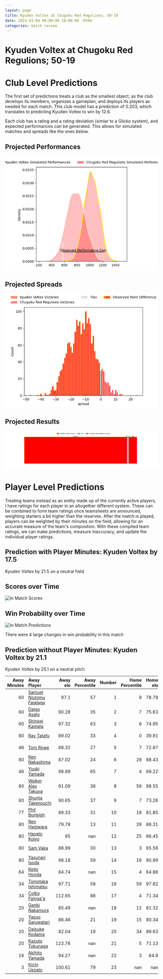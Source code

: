 ```yaml
---  
layout: page  
title: Kyuden Voltex at Chugoku Red Regulions; 50-19  
date: 2023-03-04 00:00:00 18:00:00 -0500  
categories: match review  
---
```

# Kyuden Voltex at Chugoku Red Regulions; 50-19

# Club Level Predictions


The first set of predictions treats a club as the smallest object, as the club develops its members, organizes a gameplan, and deploys its players as needed for each match. This club model has a prediction of 0.203, which translates to predicting Kyuden Voltex to win by 12.6.

Each club has a rating and a rating deviation (simiar to a Glicko system), and expected performances can be generated. This allows for simulated matches and spreads like the ones below.
## Projected Performances


![Projected Performances](plots/performances_2023-03-04-ChugokuRedRegulions-KyudenVoltex.png)
## Projected Spreads


![Projected Spreads](plots/spreads_2023-03-04-ChugokuRedRegulions-KyudenVoltex.png)
## Projected Results


![Projected Results](plots/resultbar_2023-03-04-ChugokuRedRegulions-KyudenVoltex.png)
# Player Level Predictions


Treating teams instead as an entity made up of the currently active players, I have ratings for each player in an altogether different system. These can be combined to form team ratings once teamsheets are announced, weighting starters a bit higher than the reserves. After the match is played, players can be weighted by their minutes on the field, allowing for an accurate measure of the team's composition. With these compiled team ratings, we can make predictions, measure inaccuracy, and update the individual player ratings.
## Prediction with Player Minutes: Kyuden Voltex by 17.5


Kyuden Voltex by 21.5 on a neutral field
## Scores over Time


![In Match Scores](plots/recap_scores_2023-03-04-ChugokuRedRegulions-KyudenVoltex.png)
## Win Probability over Time


![In Match Predictions](plots/recap_prob_2023-03-04-ChugokuRedRegulions-KyudenVoltex.png)

There were 4 large changes in win probability in this match
## Prediction without Player Minutes: Kyuden Voltex by 21.1


Kyuden Voltex by 25.1 on a neutral pitch



|   Away Minutes | Away Player                                                                |   Away elo |   Away Percentile |   Number |   Home Percentile |   Home elo | Home Player                                                       |   Home Minutes |
|---------------:|:---------------------------------------------------------------------------|-----------:|------------------:|---------:|------------------:|-----------:|:------------------------------------------------------------------|---------------:|
|             60 | [Samuel Nozomu Faialaga](..//playerfiles//SamuelNozomuFaialaga_cleaned.md) |      97.1  |                57 |        1 |                 9 |      78.78 | [Kojiro Arito](..//playerfiles//KojiroArito_cleaned.md)           |             62 |
|             60 | [Daigo Asato](..//playerfiles//DaigoAsato_cleaned.md)                      |      90.28 |                35 |        2 |                 7 |      75.63 | [Yuuki Asai](..//playerfiles//YuukiAsai_cleaned.md)               |             80 |
|             60 | [Shinpei Kamata](..//playerfiles//ShinpeiKamata_cleaned.md)                |      97.32 |                63 |        3 |                 6 |      74.95 | [Saiya Kitajima](..//playerfiles//SaiyaKitajima_cleaned.md)       |             62 |
|             80 | [Ray Tatafu](..//playerfiles//RayTatafu_cleaned.md)                        |      89.02 |                33 |        4 |                 0 |      39.91 | [Taro Nishikawa](..//playerfiles//TaroNishikawa_cleaned.md)       |             80 |
|             46 | [Tom Rowe](..//playerfiles//TomRowe_cleaned.md)                            |      88.32 |                27 |        5 |                 7 |      72.87 | [Noriyuki Kureyama](..//playerfiles//NoriyukiKureyama_cleaned.md) |              6 |
|             80 | [Ken Nakashima](..//playerfiles//KenNakashima_cleaned.md)                  |      87.02 |                24 |        6 |                28 |      88.43 | [Shintaro Matsuda](..//playerfiles//ShintaroMatsuda_cleaned.md)   |             77 |
|             46 | [Yuuki Yamada](..//playerfiles//YuukiYamada_cleaned.md)                    |      98.99 |                65 |        7 |                 4 |      69.22 | [Kohei Matsunaga](..//playerfiles//KoheiMatsunaga_cleaned.md)     |             80 |
|             80 | [Walker Alex Takuya](..//playerfiles//WalkerAlexTakuya_cleaned.md)         |      91.09 |                36 |        8 |                59 |      98.55 | [Ed Quirk](..//playerfiles//EdQuirk_cleaned.md)                   |             80 |
|             60 | [Shunta Takenouchi](..//playerfiles//ShuntaTakenouchi_cleaned.md)          |      90.65 |                37 |        9 |                 7 |      73.26 | [Rintaro Kawashima](..//playerfiles//RintaroKawashima_cleaned.md) |             67 |
|             77 | [Phil Burleigh](..//playerfiles//PhilBurleigh_cleaned.md)                  |      89.33 |                31 |       10 |                18 |      81.85 | [Ippei Yamada](..//playerfiles//IppeiYamada_cleaned.md)           |             74 |
|             80 | [Ren Hagiwara](..//playerfiles//RenHagiwara_cleaned.md)                    |      79.78 |                13 |       11 |                28 |      88.31 | [Kentaro Fujii](..//playerfiles//KentaroFujii_cleaned.md)         |             80 |
|             80 | [Hayato Kojyo](..//playerfiles//HayatoKojyo_cleaned.md)                    |      95    |               nan |       12 |                25 |      86.45 | [Shinya Hirayama](..//playerfiles//ShinyaHirayama_cleaned.md)     |             80 |
|             80 | [Sam Vaka](..//playerfiles//SamVaka_cleaned.md)                            |      88.99 |                30 |       13 |                 3 |      65.56 | [Masaaki Morita](..//playerfiles//MasaakiMorita_cleaned.md)       |             80 |
|             80 | [Yasunari Isoda](..//playerfiles//YasunariIsoda_cleaned.md)                |      98.18 |                59 |       14 |                16 |      80.99 | [Keigo Hatanaka](..//playerfiles//KeigoHatanaka_cleaned.md)       |             62 |
|             64 | [Keito Honda](..//playerfiles//KeitoHonda_cleaned.md)                      |      84.74 |               nan |       15 |                 4 |      64.86 | [Masahiro Nakano](..//playerfiles//MasahiroNakano_cleaned.md)     |             80 |
|             34 | [Tomotaka Ishimatsu](..//playerfiles//TomotakaIshimatsu_cleaned.md)        |      97.71 |                58 |       16 |                59 |      97.82 | [Tomonari Aoki](..//playerfiles//TomonariAoki_cleaned.md)         |             74 |
|             34 | [Colby Fainga'a](..//playerfiles//ColbyFainga'a_cleaned.md)                |     112.65 |                88 |       17 |                 4 |      71.34 | [Toshiyuki Ooki](..//playerfiles//ToshiyukiOoki_cleaned.md)       |             18 |
|             20 | [Genki Nakamura](..//playerfiles//GenkiNakamura_cleaned.md)                |      85.49 |               nan |       18 |                12 |      81.32 | [Hidetatsu Tsuboi](..//playerfiles//HidetatsuTsuboi_cleaned.md)   |             18 |
|             20 | [Yasuo Saruwatari](..//playerfiles//YasuoSaruwatari_cleaned.md)            |      86.46 |                21 |       19 |                15 |      80.34 | [Motoki Arai](..//playerfiles//MotokiArai_cleaned.md)             |             18 |
|             20 | [Daisuke Kodama](..//playerfiles//DaisukeKodama_cleaned.md)                |      82.04 |                19 |       20 |                34 |      89.63 | [Atsushi Mizofuchi](..//playerfiles//AtsushiMizofuchi_cleaned.md) |             13 |
|             20 | [Kazuto Tokunaga](..//playerfiles//KazutoTokunaga_cleaned.md)              |     123.76 |               nan |       21 |                 5 |      71.13 | [Hashizo Yoshida](..//playerfiles//HashizoYoshida_cleaned.md)     |              6 |
|             16 | [Akihito Yamada](..//playerfiles//AkihitoYamada_cleaned.md)                |      94.27 |               nan |       22 |                 3 |      64.9  | [Kennta Fujisaki](..//playerfiles//KenntaFujisaki_cleaned.md)     |              3 |
|              3 | [Kichi Uezato](..//playerfiles//KichiUezato_cleaned.md)                    |     100.61 |                79 |       23 |               nan |     nan    | nan                                                               |            nan |

